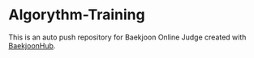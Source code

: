 # Algorythm-Training
This is an auto push repository for Baekjoon Online Judge created with [BaekjoonHub](https://github.com/BaekjoonHub/BaekjoonHub).
